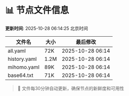 # 📊 节点文件信息

**更新时间**: 2025-10-28 06:14:25 北京时间

| 文件名 | 大小 | 最后修改 |
|--------|------|----------|
| all.yaml | 72K | 2025-10-28 06:14 |
| history.yaml | 1.2M | 2025-10-28 06:14 |
| mihomo.yaml | 89K | 2025-10-28 06:14 |
| base64.txt | 71K | 2025-10-28 06:14 |

> 🔄 文件每30分钟自动更新，确保节点的新鲜度和可用性
